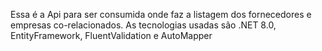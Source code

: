 Essa é a Api para ser consumida onde faz a listagem dos fornecedores e empresas co-relacionados.
As tecnologias usadas são .NET 8.0, EntityFramework, FluentValidation e AutoMapper
